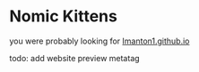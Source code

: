 # Nomic Kittens
you were probably looking for [Imanton1.github.io](Imanton1.github.io)

todo:
	add website preview metatag